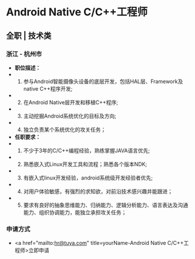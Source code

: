 
# Android Native C/C++工程师
## 全职  |  技术类
### 浙江 - 杭州市

- <strong>职位描述：</strong>
- 1. 参与Android智能摄像头设备的底层开发，包括HAL层、Framework及native C++程序开发;
- 2. 在Android Native层开发和移植C++程序;
- 3. 主动挖掘Android系统优化的目标及方向;
- 4. 独立负责某个系统优化的攻关任务；&nbsp;
- <strong>任职要求：</strong>
- 1. 不少于3年的C/C++编程经验，熟练掌握JAVA语言优先;
- 2. 熟悉嵌入式Linux开发工具和流程；熟悉各个版本NDK;
- 3. 有嵌入式linux开发经验，android系统级开发经验者优先;
- 4. 对用户体验敏感，有强烈的求知欲，对前沿技术感兴趣并能跟进；&nbsp;
- 5. 要求有良好的抽象思维能力、归纳能力、逻辑分析能力、语言表达及沟通能力、组织协调能力，能独立承担攻关任务；
### 申请方式
- <a href="mailto:hr@tuya.com" title=yourName-Android Native C/C++工程师>立即申请</a>